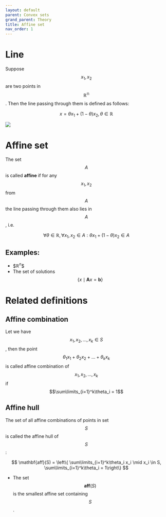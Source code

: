 ```yaml
---
layout: default
parent: Convex sets
grand_parent: Theory
title: Affine set
nav_order: 1
---
```


# Line
Suppose $$x_1, x_2 $$ are two points in $$\mathbb{R^n}$$. Then the line passing through them is defined as follows:

$$
x = \theta x_1 + (1 - \theta)x_2, \theta \in \mathbb{R}
$$

![](../line.svg)

# Affine set
The set $$A$$ is called **affine** if for any $$x_1, x_2$$ from $$A$$ the line passing through them also lies in $$A$$, i.e. 

$$
\forall \theta \in \mathbb{R}, \forall x_1, x_2 \in A: \theta x_1 + (1- \theta) x_2 \in A
$$

## Examples: 
* \$$\mathbb{R}^n$$
* The set of solutions $$ \left\{ x \mid \mathbf{A}x = \mathbf{b}\right\} $$

# Related definitions
## Affine combination
Let we have $$x_1, x_2, \ldots, x_k \in S$$, then the point $$\theta_1 x_1 + \theta_2 x_2 + \ldots + \theta_k x_k$$ is called affine combination of $$x_1, x_2, \ldots, x_k$$ if $$\sum\limits_{i=1}^k\theta_i = 1$$

## Affine hull
The set of all affine combinations of points in set $$S$$ is called the affine hull of $$S$$:

$$
\mathbf{aff}(S) = \left\{ \sum\limits_{i=1}^k\theta_i x_i \mid x_i \in S, \sum\limits_{i=1}^k\theta_i = 1\right\}
$$

* The set $$\mathbf{aff}(S)$$ is the smallest affine set containing $$S$$.
